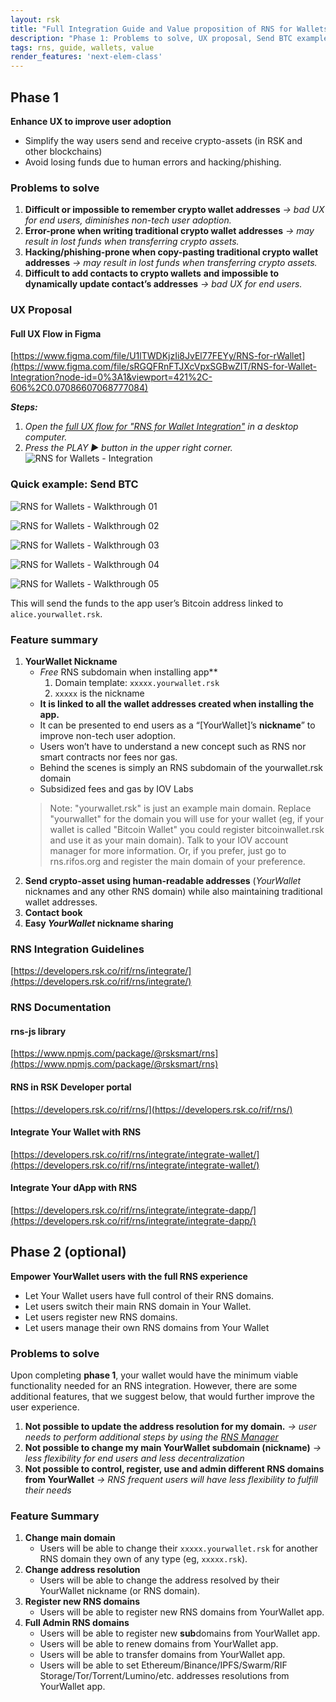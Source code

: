 ```yaml
---
layout: rsk
title: "Full Integration Guide and Value proposition of RNS for Wallets"
description: "Phase 1: Problems to solve, UX proposal, Send BTC example, Feature summary, RNS Integration guidelines. Phase 2:  Problems to solve, Feature summary"
tags: rns, guide, wallets, value
render_features: 'next-elem-class'
---
```


## Phase 1

**Enhance UX to improve user adoption**

*   Simplify the way users send and receive crypto-assets (in RSK and other blockchains)
*   Avoid losing funds due to human errors and hacking/phishing.

### Problems to solve

1. **Difficult or impossible to remember crypto wallet addresses**
   _→ bad UX for end users, diminishes non-tech user adoption._
2. **Error-prone when writing traditional crypto wallet addresses**
   _→ may result in lost funds when transferring crypto assets._
3. **Hacking/phishing-prone when copy-pasting traditional crypto wallet addresses**
   _→ may result in lost funds when transferring crypto assets._
4. **Difficult to add contacts to crypto wallets** **and impossible to dynamically update contact’s addresses**
  _→ bad UX for end users._

### UX Proposal

#### Full UX Flow in Figma

[https://www.figma.com/file/U1lTWDKjzIi8JvEl77FEYy/RNS-for-rWallet](https://www.figma.com/file/sRGQFRnFTJXcVpxSGBwZIT/RNS-for-Wallet-Integration?node-id=0%3A1&viewport=421%2C-606%2C0.07086607068777084)

**_Steps:_**

1. _Open the [full UX flow for "RNS for Wallet Integration"](https://www.figma.com/file/sRGQFRnFTJXcVpxSGBwZIT/RNS-for-Wallet-Integration?node-id=0%3A1&viewport=421%2C-606%2C0.07086607068777084) in a desktop computer._
2. _Press the PLAY ► button in the upper right corner._
   [](#top "next-elem-class max-width-600")
   ![RNS for Wallets - Integration](/rif/rns/guide/images/rns-for-wallets-integration.png)

### Quick example: Send BTC

[](#top "next-elem-class max-width-400")
![RNS for Wallets - Walkthrough 01](/rif/rns/guide/images/rns-for-wallets-walkthrough-01.png)

[](#top "next-elem-class max-width-400")
![RNS for Wallets - Walkthrough 02](/rif/rns/guide/images/rns-for-wallets-walkthrough-02.png)

[](#top "next-elem-class max-width-400")
![RNS for Wallets - Walkthrough 03](/rif/rns/guide/images/rns-for-wallets-walkthrough-03.png)

[](#top "next-elem-class max-width-400")
![RNS for Wallets - Walkthrough 04](/rif/rns/guide/images/rns-for-wallets-walkthrough-04.png)

[](#top "next-elem-class max-width-400")
![RNS for Wallets - Walkthrough 05](/rif/rns/guide/images/rns-for-wallets-walkthrough-05.png)

This will send the funds to the app user’s Bitcoin address linked to `alice.yourwallet.rsk`.

### Feature summary

1. **YourWallet Nickname**
    *   _Free_ RNS subdomain when installing app**
        1. Domain template: `xxxxx.yourwallet.rsk`
        2. `xxxxx` is the nickname
    *   **It is linked to all the wallet addresses created when installing the app.**
    *   It can be presented to end users as a “[YourWallet]’s **nickname**” to improve non-tech user adoption.
    *   Users won’t have to understand a new concept such as RNS nor smart contracts nor fees nor gas.
    *   Behind the scenes is simply an RNS subdomain of the yourwallet.rsk domain
    *   Subsidized fees and gas by IOV Labs
    > Note: "yourwallet.rsk" is just an example main domain. Replace "yourwallet" for the domain you will use for your wallet (eg, if your wallet is called "Bitcoin Wallet" you could register bitcoinwallet.rsk and use it as your main domain).
    > Talk to your IOV account manager for more information. Or, if you prefer, just go to rns.rifos.org and register the main domain of your preference.
2. **Send crypto-asset using human-readable addresses** (_YourWallet_ nicknames and any other RNS domain) while also maintaining traditional wallet addresses.
3. **Contact book**
4. **Easy _YourWallet_ nickname sharing**

### RNS Integration Guidelines

[https://developers.rsk.co/rif/rns/integrate/](https://developers.rsk.co/rif/rns/integrate/)

### RNS Documentation

#### rns-js library

[https://www.npmjs.com/package/@rsksmart/rns](https://www.npmjs.com/package/@rsksmart/rns)

#### RNS in RSK Developer portal

[https://developers.rsk.co/rif/rns/](https://developers.rsk.co/rif/rns/)

#### Integrate Your Wallet with RNS

[https://developers.rsk.co/rif/rns/integrate/integrate-wallet/](https://developers.rsk.co/rif/rns/integrate/integrate-wallet/)

#### Integrate Your dApp with RNS

[https://developers.rsk.co/rif/rns/integrate/integrate-dapp/](https://developers.rsk.co/rif/rns/integrate/integrate-dapp/)

## Phase 2 (optional)

**Empower YourWallet users with the full RNS experience**

*   Let Your Wallet users have full control of their RNS domains.
*   Let users switch their main RNS domain in Your Wallet.
*   Let users register new RNS domains.
*   Let users manage their own RNS domains from Your Wallet

### Problems to solve

Upon completing **phase 1**, your wallet would have the minimum viable functionality needed for an RNS integration. However, there are some additional features, that we suggest below, that would further improve the user experience.

1. **Not possible to update the address resolution for my domain.**
    _→ user needs to perform additional steps by using the [RNS Manager](https://rns.rifos.org)_
2. **Not possible to change my main YourWallet subdomain (nickname)**
    _→ less flexibility for end users and less decentralization_
3. **Not possible to control, register, use and admin different RNS domains from YourWallet**
    _→ RNS frequent users will have less flexibility to fulfill their needs_

### Feature Summary

1. **Change main domain**
    *   Users will be able to change their `xxxxx.yourwallet.rsk` for another RNS domain they own of any type (eg, `xxxxx.rsk`).
2. **Change address resolution**
    *   Users will be able to change the address resolved by their YourWallet nickname (or RNS domain).
3. **Register new RNS domains**
    *   Users will be able to register new RNS domains from YourWallet app.
4. **Full Admin RNS domains**
    *   Users will be able to register new **sub**domains from YourWallet app.
    *   Users will be able to renew domains from YourWallet app.
    *   Users will be able to transfer domains from YourWallet app.
    *   Users will be able to set Ethereum/Binance/IPFS/Swarm/RIF Storage/Tor/Torrent/Lumino/etc. addresses resolutions from YourWallet app.
